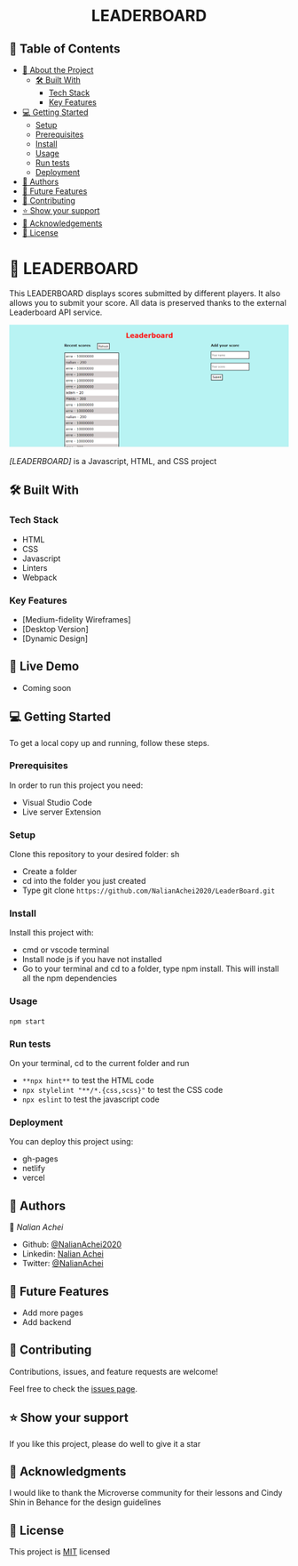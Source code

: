 <a name="readme-top"></a>

<div align="center">

  <br/>

  <h1><b>LEADERBOARD</b></h1>

</div>

## 📗 Table of Contents

- [📖 About the Project](#about-project)
  - [🛠 Built With](#built-with)
    - [Tech Stack](#tech-stack)
    - [Key Features](#key-features)
- [💻 Getting Started](#getting-started)
  - [Setup](#setup)
  - [Prerequisites](#prerequisites)
  - [Install](#install)
  - [Usage](#usage)
  - [Run tests](#run-tests)
  - [Deployment](#deployment)
- [👥 Authors](#authors)
- [🔭 Future Features](#future-features)
- [🤝 Contributing](#contributing)
- [⭐️ Show your support](#support)
- [🙏 Acknowledgements](#acknowledgements)
- [📝 License](#license)

<!-- PROJECT DESCRIPTION -->

# 📖 LEADERBOARD <a name="about-project"></a>

This LEADERBOARD displays scores submitted by different players. It also allows you to submit your score. All data is preserved thanks to the external Leaderboard API service.

![Alt text](image.png)

_[LEADERBOARD]_ is a Javascript, HTML, and CSS project

## 🛠 Built With <a name="built-with"></a>

### Tech Stack <a name="tech-stack"></a>

- HTML
- CSS
- Javascript
- Linters
- Webpack

### Key Features <a name="key-features"></a>

- [Medium-fidelity Wireframes]
- [Desktop Version]
- [Dynamic Design]

## 🚀 Live Demo <a name="live-demo"></a>

- Coming soon

## 💻 Getting Started <a name="getting-started"></a>

To get a local copy up and running, follow these steps.

### Prerequisites

In order to run this project you need:

- Visual Studio Code
- Live server Extension

### Setup

Clone this repository to your desired folder:
sh

- Create a folder
- cd into the folder you just created
- Type git clone `https://github.com/NalianAchei2020/LeaderBoard.git`

### Install

Install this project with:

- cmd or vscode terminal
- Install node js if you have not installed
- Go to your terminal and cd to a folder, type npm install. This will install all the npm dependencies

### Usage

`npm start`

### Run tests

On your terminal, cd to the current folder and run

- `**npx hint**` to test the HTML code
- `npx stylelint "**/*.{css,scss}"` to test the CSS code
- `npx eslint` to test the javascript code

### Deployment

You can deploy this project using:

- gh-pages
- netlify
- vercel

## 👥 Authors <a name="authors"></a>

👤 _Nalian Achei_

- Github: [@NalianAchei2020](https://github.com/NalianAchei2020)
- Linkedin: [Nalian Achei](https://www.linkedin.com/in/nalian-achei-683208275)
- Twitter: [@NalianAchei](https://twitter.com/NalianAchei?t=E3ePLcJ7B45dBa8SBFIXDg&s=09)

## 🔭 Future Features <a name="future-features"></a>

- Add more pages
- Add backend

## 🤝 Contributing <a name="contributing"></a>

Contributions, issues, and feature requests are welcome!

Feel free to check the [issues page](https://github.com/NalianAchei2020/LeaderBoard/issues).

## ⭐️ Show your support <a name="support"></a>

If you like this project, please do well to give it a star

## 🙏 Acknowledgments <a name="acknowledgements"></a>

I would like to thank the Microverse community for their lessons and Cindy Shin in Behance for the design guidelines

## 📝 License <a name="license"></a>

This project is [MIT](https://github.com/NalianAchei2020/LeaderBoard/blob/development/LICENSE) licensed
